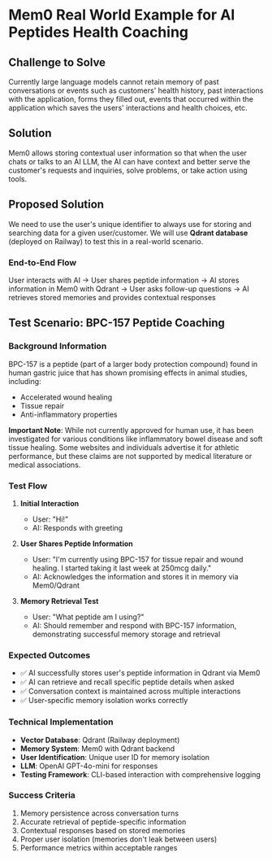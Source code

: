 # Mem0 Real World Example for AI Peptides Health Coaching

## Challenge to Solve

Currently large language models cannot retain memory of past conversations or events such as customers' health history, past interactions with the application, forms they filled out, events that occurred within the application which saves the users' interactions and health choices, etc.

## Solution

Mem0 allows storing contextual user information so that when the user chats or talks to an AI LLM, the AI can have context and better serve the customer's requests and inquiries, solve problems, or take action using tools.

## Proposed Solution

We need to use the user's unique identifier to always use for storing and searching data for a given user/customer. We will use **Qdrant database** (deployed on Railway) to test this in a real-world scenario.

### End-to-End Flow

User interacts with AI → User shares peptide information → AI stores information in Mem0 with Qdrant → User asks follow-up questions → AI retrieves stored memories and provides contextual responses

## Test Scenario: BPC-157 Peptide Coaching

### Background Information
BPC-157 is a peptide (part of a larger body protection compound) found in human gastric juice that has shown promising effects in animal studies, including:
- Accelerated wound healing
- Tissue repair
- Anti-inflammatory properties

**Important Note**: While not currently approved for human use, it has been investigated for various conditions like inflammatory bowel disease and soft tissue healing. Some websites and individuals advertise it for athletic performance, but these claims are not supported by medical literature or medical associations.

### Test Flow

1. **Initial Interaction**
   - User: "Hi!"
   - AI: Responds with greeting

2. **User Shares Peptide Information**
   - User: "I'm currently using BPC-157 for tissue repair and wound healing. I started taking it last week at 250mcg daily."
   - AI: Acknowledges the information and stores it in memory via Mem0/Qdrant

3. **Memory Retrieval Test**
   - User: "What peptide am I using?"
   - AI: Should remember and respond with BPC-157 information, demonstrating successful memory storage and retrieval

### Expected Outcomes

- ✅ AI successfully stores user's peptide information in Qdrant via Mem0
- ✅ AI can retrieve and recall specific peptide details when asked
- ✅ Conversation context is maintained across multiple interactions
- ✅ User-specific memory isolation works correctly

### Technical Implementation

- **Vector Database**: Qdrant (Railway deployment)
- **Memory System**: Mem0 with Qdrant backend
- **User Identification**: Unique user ID for memory isolation
- **LLM**: OpenAI GPT-4o-mini for responses
- **Testing Framework**: CLI-based interaction with comprehensive logging

### Success Criteria

1. Memory persistence across conversation turns
2. Accurate retrieval of peptide-specific information
3. Contextual responses based on stored memories
4. Proper user isolation (memories don't leak between users)
5. Performance metrics within acceptable ranges 